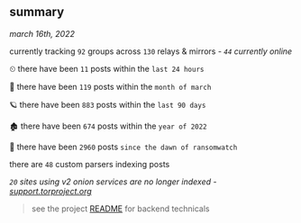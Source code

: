 
## summary
_march 16th, 2022_

currently tracking `92` groups across `130` relays & mirrors - _`44` currently online_

⏲ there have been `11` posts within the `last 24 hours`

🦈 there have been `119` posts within the `month of march`

🪐 there have been `883` posts within the `last 90 days`

🏚 there have been `674` posts within the `year of 2022`

🦕 there have been `2960` posts `since the dawn of ransomwatch`

there are `48` custom parsers indexing posts

_`20` sites using v2 onion services are no longer indexed - [support.torproject.org](https://support.torproject.org/onionservices/v2-deprecation/)_

> see the project [README](https://github.com/thetanz/ransomwatch#ransomwatch--) for backend technicals
